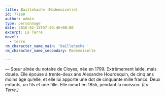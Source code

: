 ```yaml
---
title: Baillehache (Mademoiselle)
id: 77160
author: admin
type: personnage
date: 2010-02-15T07:40:46+00:00
excerpt: La Terre
novel:
  - terre
rm_character_name_main: 'Baillehache '
rm_character_name_secondary: Mademoiselle

---
```

— Sœur aînée du notaire de Cloyes, née en 1799. Extrêmement laide, mais douée. Elle épouse à trente-deux ans Alexandre Hourdequin, de cinq ans moins âge qu&rsquo;elle, et elle lui apporte une dot de cinquante mille francs. Deux enfants, un fils et une fille. Elle meurt en 1855, pendant la moisson. _(La Terre.)_